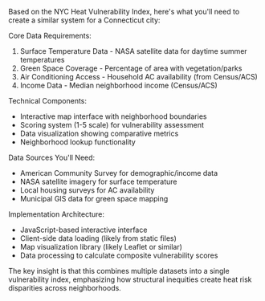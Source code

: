 Based on the NYC Heat Vulnerability Index, here's what you'll need to create a similar system for a Connecticut city:

  Core Data Requirements:

  1. Surface Temperature Data - NASA satellite data for daytime summer temperatures
  2. Green Space Coverage - Percentage of area with vegetation/parks
  3. Air Conditioning Access - Household AC availability (from Census/ACS)
  4. Income Data - Median neighborhood income (Census/ACS)

  Technical Components:

  - Interactive map interface with neighborhood boundaries
  - Scoring system (1-5 scale) for vulnerability assessment
  - Data visualization showing comparative metrics
  - Neighborhood lookup functionality

  Data Sources You'll Need:

  - American Community Survey for demographic/income data
  - NASA satellite imagery for surface temperature
  - Local housing surveys for AC availability
  - Municipal GIS data for green space mapping

  Implementation Architecture:

  - JavaScript-based interactive interface
  - Client-side data loading (likely from static files)
  - Map visualization library (likely Leaflet or similar)
  - Data processing to calculate composite vulnerability scores

  The key insight is that this combines multiple datasets into a single vulnerability index, emphasizing how structural inequities create heat risk disparities across neighborhoods.
